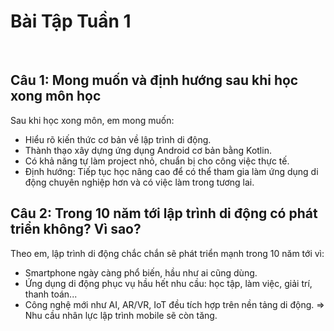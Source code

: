 # Bài Tập Tuần 1
 
## Câu 1: Mong muốn và định hướng sau khi học xong môn học
Sau khi học xong môn, em mong muốn:
- Hiểu rõ kiến thức cơ bản về lập trình di động.
- Thành thạo xây dựng ứng dụng Android cơ bản bằng Kotlin.
- Có khả năng tự làm project nhỏ, chuẩn bị cho công việc thực tế.
- Định hướng: Tiếp tục học nâng cao để có thể tham gia làm ứng
dụng di động chuyên nghiệp hơn và có việc làm trong tương lai.
 
## Câu 2: Trong 10 năm tới lập trình di động có phát triển không? Vì sao?
Theo em, lập trình di động chắc chắn sẽ phát triển mạnh trong 10 năm tới vì:
- Smartphone ngày càng phổ biến, hầu như ai cũng dùng.
- Ứng dụng di động phục vụ hầu hết nhu cầu: học tập, làm việc, giải trí, thanh toán...
- Công nghệ mới như AI, AR/VR, IoT đều tích hợp trên nền tảng
di động.
=> Nhu cầu nhân lực lập trình mobile sẽ còn tăng.

